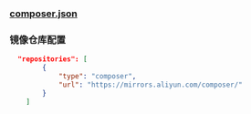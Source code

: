 ### [composer.json](https://learnku.com/docs/composer/2018/04-schema/2085)

### 镜像仓库配置
```json
  "repositories": [
        {
            "type": "composer",
            "url": "https://mirrors.aliyun.com/composer/"
        }
    ]
```
